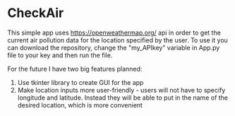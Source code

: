 # CheckAir

This simple app uses https://openweathermap.org/ api in order to get the current air pollution data for the location specified by the user.
To use it you can download the repository, change the "my_APIkey" variable in App.py file to your key and then run the file.

For the future I have two big features planned:
  1. Use tkinter library to create GUI for the app
  2. Make location inputs more user-friendly - users will not have to specify longitude and latitude. Instead they will be able to put in the name of the desired location, which is more convenient
